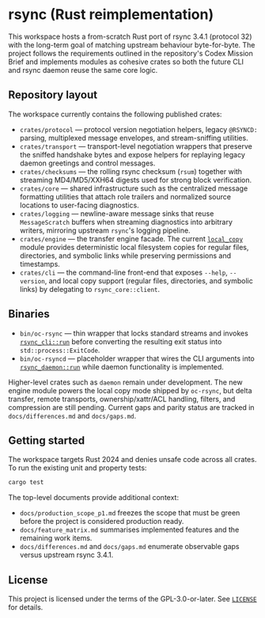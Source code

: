 # rsync (Rust reimplementation)

This workspace hosts a from-scratch Rust port of rsync 3.4.1 (protocol 32)
with the long-term goal of matching upstream behaviour byte-for-byte. The
project follows the requirements outlined in the repository's Codex Mission
Brief and implements modules as cohesive crates so both the future CLI and
rsync daemon reuse the same core logic.

## Repository layout

The workspace currently contains the following published crates:

- `crates/protocol` — protocol version negotiation helpers, legacy `@RSYNCD:`
  parsing, multiplexed message envelopes, and stream-sniffing utilities.
- `crates/transport` — transport-level negotiation wrappers that preserve the
  sniffed handshake bytes and expose helpers for replaying legacy daemon
  greetings and control messages.
- `crates/checksums` — the rolling rsync checksum (`rsum`) together with
  streaming MD4/MD5/XXH64 digests used for strong block verification.
- `crates/core` — shared infrastructure such as the centralized message
  formatting utilities that attach role trailers and normalized source
  locations to user-facing diagnostics.
- `crates/logging` — newline-aware message sinks that reuse
  `MessageScratch` buffers when streaming diagnostics into arbitrary
  writers, mirroring upstream `rsync`'s logging pipeline.
- `crates/engine` — the transfer engine facade. The current
  [`local_copy`](crates/engine/src/local_copy.rs) module provides deterministic
  local filesystem copies for regular files, directories, and symbolic links
  while preserving permissions and timestamps.
- `crates/cli` — the command-line front-end that exposes `--help`, `--version`,
  and local copy support (regular files, directories, and symbolic links) by
  delegating to `rsync_core::client`.

## Binaries

- `bin/oc-rsync` — thin wrapper that locks standard streams and invokes
  [`rsync_cli::run`](crates/cli/src/lib.rs) before converting the resulting exit
  status into `std::process::ExitCode`.
- `bin/oc-rsyncd` — placeholder wrapper that wires the CLI arguments into
  [`rsync_daemon::run`](crates/daemon/src/lib.rs) while daemon functionality is
  implemented.

Higher-level crates such as `daemon` remain under development. The new engine
module powers the local copy mode shipped by `oc-rsync`, but delta transfer,
remote transports, ownership/xattr/ACL handling, filters, and compression are
still pending. Current gaps and parity status are tracked in
`docs/differences.md` and `docs/gaps.md`.

## Getting started

The workspace targets Rust 2024 and denies unsafe code across all crates. To
run the existing unit and property tests:

```bash
cargo test
```

The top-level documents provide additional context:

- `docs/production_scope_p1.md` freezes the scope that must be green before the
  project is considered production ready.
- `docs/feature_matrix.md` summarises implemented features and the remaining
  work items.
- `docs/differences.md` and `docs/gaps.md` enumerate observable gaps versus
  upstream rsync 3.4.1.

## License

This project is licensed under the terms of the GPL-3.0-or-later. See
[`LICENSE`](LICENSE) for details.
